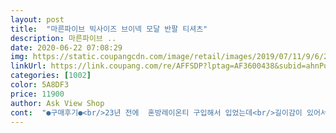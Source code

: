 ```yaml
---
layout: post 
title:  "마른파이브 빅사이즈 브이넥 모달 반팔 티셔츠" 
description: 마른파이브 ..
date: 2020-06-22 07:08:29 
img: https://static.coupangcdn.com/image/retail/images/2019/07/11/9/6/235d62d3-399d-43fb-8e80-72365fd5548c.jpg 
linkUrl: https://link.coupang.com/re/AFFSDP?lptag=AF3600438&subid=ahnPublicAsk&pageKey=257514670&itemId=808094507&vendorItemId=5054913725&traceid=V0-113-6b40c4b293b04395 
categories: [1002] 
color: 5A8DF3 
price: 11900 
author: Ask View Shop 
cont:  "●구매후기●<br/>23년 전에  혼방레이온티 구입해서 입었는데<br/>길이감이 있어서 레깅스하나 입으면 집앞룩으로 딱좋아요<br/>내려와있는게 어깨깡패로 보여요 흑 ㅠ.<br/>ㅠ<br/>대부분 사이즈가 F 로  나와서<br/>도톰한 재질의 찰랑찰랑한  레이온혼방 여름티  강추합니다ㆍ<br/>몸에 들러붙지 않고 차르르 실키하게 떨어져서 굿임니다<br/>사이즈가 넉넉해서 좋아요<br/>상체 마르신분들이 입으면 진짜 여리여리 핏 나오겠어요<br/>세탁후에도 늘어짐이 덜해 오래 입을수 있을듯 !!!<br/>약간 넉넉하게 입어도 이쁘데<br/>얇은 애는 널어나서 딱 한 해 뿐이 못 입겠드라고요.<br/><br/>옷자체는 빨아도 변형없고 좋아요<br/>이번에 구입한 애는 두꺼가 도톰해서<br/>입었을때 시원하고 몸에 붙지 않아 좋아요.<br/><br/>재품 받고 세탁기에 바로 넣어서 사진을 못 찍었어요 ^^<br/>저번에 블랙으로 주문했다가 맘에 들어서 재구매했어요<br/>저한텐 목파임도 적당했어요 근데 문제는!!<br/>전 걍 편하게 강쥐 산책시킬때 입는걸로<br/>정66 사이즈 입는데 처음엔 너무 박시해서 덩치로 보이는것같았는데 한번 입고나서부터는 자꾸 이옷에만 손이가더라구요 ㅋㅋ<br/>정66사이즈 입는데 박시하게 레깅스랑 입으려고 4엑스로 구입했어요<br/>제 어깨랍니다 ㅠㅠ 어깨가 넓은데 큰사이즈로 사다보니 어깨선이<br/>제 어깨를 원망해야죠<br/>좀 넉넉한 사이즈 고를 수있으면 좋겠다 생각했는데 ㆍㆍㆍㆍ<br/>좀 도똠한 애는 몇년 입어도 형이 변하지 않는데<br/>차르르한게 실키하게 떨어지네요 들러붙지 않고<br/>착한 가격에 시원하고 몸에 붙지 않고<br/>한 사이즈 작은거 있으면 다시(여러장)구입하고 싶네요<br/>한 사이즈 작은것도 있으면 더 좋겠는데<br/>한장 구입 후 네장 한꺼번에 구입합니다.<br/><br/>" 
---
```

